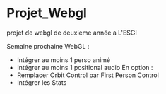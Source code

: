 # Projet_Webgl

projet de webgl de deuxieme année a L'ESGI

Semaine prochaine WebGL :
- Intégrer au moins 1 perso animé 
- Intégrer au moins 1 positional audio
En option :
- Remplacer Orbit Control par First Person Control
- Intégrer les Stats
